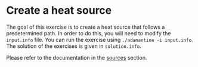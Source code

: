 Create a heat source
====================
The goal of this exercise is to create a heat source that follows a
predetermined path. In order to do this, you will need to modify the 
`input.info` file. You can run the exercise using 
`./adamantine -i input.info`. The solution of the exercises is given in
`solution.info`.

Please refer to the documentation in the
[sources](https://adamantine-sim.github.io/adamantine/doc/input_file.html#sources-required)
section.
